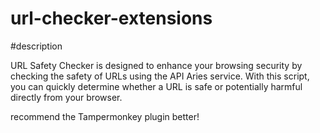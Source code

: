 # url-checker-extensions

#description 

URL Safety Checker is designed to enhance your browsing security by checking the safety of URLs using the API Aries service. With this script, you can quickly determine whether a URL is safe or potentially harmful directly from your browser.

recommend the Tampermonkey plugin better!
